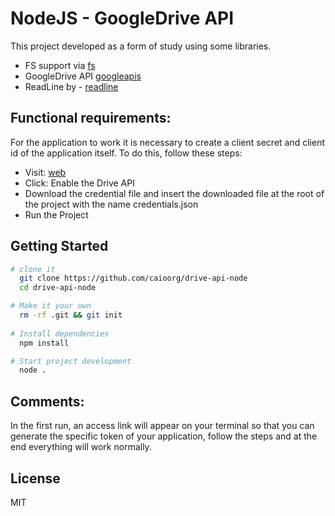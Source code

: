 NodeJS - GoogleDrive API
======================================

This project developed as a form of study using some libraries.

- FS support via [fs](https://www.npmjs.com/package/fs)
- GoogleDrive API [googleapis](https://www.npmjs.com/package/googleapis)
- ReadLine by - [readline](https://www.npmjs.com/package/readline)

## Functional requirements:

For the application to work it is necessary to create a client secret and client id of the application itself. To do this, follow these steps:

- Visit: [web](https://developers.google.com/drive/api/v3/quickstart/nodejs)
- Click: Enable the Drive API
- Download the credential file and insert the downloaded file at the root of the project with the name credentials.json
- Run the Project

## Getting Started

```sh
# clone it
  git clone https://github.com/caioorg/drive-api-node
  cd drive-api-node

# Make it your own
  rm -rf .git && git init
  
# Install dependencies
  npm install

# Start project development
  node .

```

## Comments:

In the first run, an access link will appear on your terminal so that you can generate the specific token of your application, follow the steps and at the end everything will work normally.

## License

MIT
